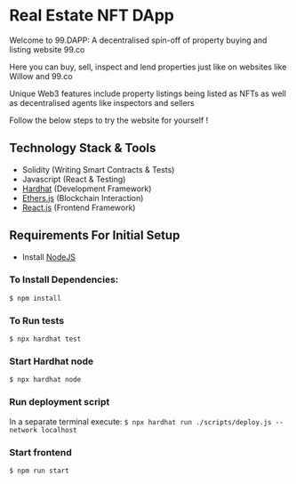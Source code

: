 # Real Estate NFT DApp #
Welcome to 99.DAPP: A decentralised spin-off of property buying and listing website 99.co

Here you can buy, sell, inspect and lend properties just like on websites like Willow and 99.co

Unique Web3 features include property listings being listed as NFTs as well as decentralised agents like inspectors and sellers

Follow the below steps to try the website for yourself !

## Technology Stack & Tools

- Solidity (Writing Smart Contracts & Tests)
- Javascript (React & Testing)
- [Hardhat](https://hardhat.org/) (Development Framework)
- [Ethers.js](https://docs.ethers.io/v5/) (Blockchain Interaction)
- [React.js](https://reactjs.org/) (Frontend Framework)

## Requirements For Initial Setup
- Install [NodeJS](https://nodejs.org/en/)

### To Install Dependencies:
`$ npm install`

###  To Run tests
`$ npx hardhat test`

### Start Hardhat node
`$ npx hardhat node`

### Run deployment script
In a separate terminal execute:
`$ npx hardhat run ./scripts/deploy.js --network localhost`

### Start frontend
`$ npm run start`

